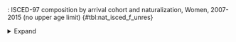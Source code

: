 <div class="tabledetails">

|     |
| --- |
: ISCED-97 composition by arrival cohort and naturalization, Women, 2007-2015 (no upper age limit) {#tbl:nat_isced_f_unres}

<details>
<summary>
Expand
</summary>
<div class="tabwrap">
<table class="scientific medleftstub">
<tr> <td style='text-align: left'></td><td colspan=6 style='text-align:center'><strong>Arrival cohort</strong><td></td></td></tr>
<tr> <td style='text-align: left'></td> <td style='text-align: right'><strong>1964-73</strong></td> <td style='text-align: right'><strong>1974-83</strong></td> <td style='text-align: right'><strong>1984-93</strong></td> <td style='text-align: right'><strong>1994-03</strong></td> <td style='text-align: right'><strong>2004-10</strong></td> <td style='text-align: right'><strong>Total</strong></td> <td style='text-align: right'><strong>N</strong></td></tr>
<tr> <td style='text-align: left'></td> <td style='text-align: right'>%</td> <td style='text-align: right'>%</td> <td style='text-align: right'>%</td> <td style='text-align: right'>%</td> <td style='text-align: right'>%</td> <td style='text-align: right'>%</td> <td style='text-align: right'></td></tr>
<tr><td colspan=8 style='text-align:left;'><strong>ISCED-97, non-naturalized immigrant</strong></td></tr>
<tr> <td style='text-align: left'>0-2</td> <td style='text-align: right'>69.5</td> <td style='text-align: right'>65.1</td> <td style='text-align: right'>55.6</td> <td style='text-align: right'>40.2</td> <td style='text-align: right'>30.2</td> <td style='text-align: right'>47.2</td> <td style='text-align: right'>37,139</td></tr>
<tr> <td style='text-align: left'>3-4</td> <td style='text-align: right'>24.8</td> <td style='text-align: right'>23.7</td> <td style='text-align: right'>29.7</td> <td style='text-align: right'>32.7</td> <td style='text-align: right'>32.4</td> <td style='text-align: right'>30.1</td> <td style='text-align: right'>23,786</td></tr>
<tr> <td style='text-align: left'>5-6</td> <td style='text-align: right'>5.7</td> <td style='text-align: right'>11.2</td> <td style='text-align: right'>14.7</td> <td style='text-align: right'>27.1</td> <td style='text-align: right'>37.5</td> <td style='text-align: right'>22.6</td> <td style='text-align: right'>17,522</td></tr>
<tr> <td style='text-align: left'>Total</td> <td style='text-align: right'>100.0</td> <td style='text-align: right'>100.0</td> <td style='text-align: right'>100.0</td> <td style='text-align: right'>100.0</td> <td style='text-align: right'>100.0</td> <td style='text-align: right'>100.0</td> <td style='text-align: right'>78,447</td></tr>
<tr> <td style='text-align: left'>N</td> <td style='text-align: right'>10,119</td> <td style='text-align: right'>8,068</td> <td style='text-align: right'>15,429</td> <td style='text-align: right'>27,736</td> <td style='text-align: right'>17,095</td> <td style='text-align: right'>78,447</td> <td style='text-align: right'></td></tr>
<tr><td colspan=8 style='text-align:left;'><strong>ISCED-97, naturalized immigrant</strong></td></tr>
<tr> <td style='text-align: left'>0-2</td> <td style='text-align: right'>45.3</td> <td style='text-align: right'>34.9</td> <td style='text-align: right'>32.0</td> <td style='text-align: right'>34.1</td> <td style='text-align: right'>33.7</td> <td style='text-align: right'>33.8</td> <td style='text-align: right'>9,508</td></tr>
<tr> <td style='text-align: left'>3-4</td> <td style='text-align: right'>35.8</td> <td style='text-align: right'>45.6</td> <td style='text-align: right'>50.5</td> <td style='text-align: right'>46.9</td> <td style='text-align: right'>46.4</td> <td style='text-align: right'>47.8</td> <td style='text-align: right'>13,367</td></tr>
<tr> <td style='text-align: left'>5-6</td> <td style='text-align: right'>18.9</td> <td style='text-align: right'>19.6</td> <td style='text-align: right'>17.5</td> <td style='text-align: right'>19.0</td> <td style='text-align: right'>20.0</td> <td style='text-align: right'>18.4</td> <td style='text-align: right'>5,140</td></tr>
<tr> <td style='text-align: left'>Total</td> <td style='text-align: right'>100.0</td> <td style='text-align: right'>100.0</td> <td style='text-align: right'>100.0</td> <td style='text-align: right'>100.0</td> <td style='text-align: right'>100.0</td> <td style='text-align: right'>100.0</td> <td style='text-align: right'>28,015</td></tr>
<tr> <td style='text-align: left'>N</td> <td style='text-align: right'>1,432</td> <td style='text-align: right'>3,000</td> <td style='text-align: right'>12,572</td> <td style='text-align: right'>10,143</td> <td style='text-align: right'>868</td> <td style='text-align: right'>28,015</td> <td style='text-align: right'></td></tr>
<tr><td colspan=8 style='text-align:left;'><strong>ISCED-97, naturalized/recognized Ethnic German</strong></td></tr>
<tr> <td style='text-align: left'>0-2</td> <td style='text-align: right'>43.0</td> <td style='text-align: right'>36.6</td> <td style='text-align: right'>32.5</td> <td style='text-align: right'>31.6</td> <td style='text-align: right'>29.7</td> <td style='text-align: right'>33.3</td> <td style='text-align: right'>12,917</td></tr>
<tr> <td style='text-align: left'>3-4</td> <td style='text-align: right'>40.8</td> <td style='text-align: right'>42.4</td> <td style='text-align: right'>47.8</td> <td style='text-align: right'>43.7</td> <td style='text-align: right'>39.3</td> <td style='text-align: right'>44.7</td> <td style='text-align: right'>17,275</td></tr>
<tr> <td style='text-align: left'>5-6</td> <td style='text-align: right'>16.2</td> <td style='text-align: right'>21.1</td> <td style='text-align: right'>19.7</td> <td style='text-align: right'>24.7</td> <td style='text-align: right'>30.9</td> <td style='text-align: right'>22.0</td> <td style='text-align: right'>8,495</td></tr>
<tr> <td style='text-align: left'>Total</td> <td style='text-align: right'>100.0</td> <td style='text-align: right'>100.0</td> <td style='text-align: right'>100.0</td> <td style='text-align: right'>100.0</td> <td style='text-align: right'>100.0</td> <td style='text-align: right'>100.0</td> <td style='text-align: right'>38,687</td></tr>
<tr> <td style='text-align: left'>N</td> <td style='text-align: right'>3,099</td> <td style='text-align: right'>4,555</td> <td style='text-align: right'>15,279</td> <td style='text-align: right'>13,834</td> <td style='text-align: right'>1,920</td> <td style='text-align: right'>38,687</td> <td style='text-align: right'></td></tr>
</table>
</div>
</details>
</div>
